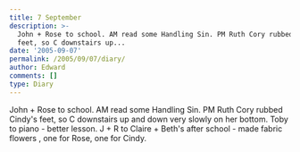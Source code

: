 ```yaml
---
title: 7 September
description: >-
  John + Rose to school. AM read some Handling Sin. PM Ruth Cory rubbed Cindy's
  feet, so C downstairs up...
date: '2005-09-07'
permalink: /2005/09/07/diary/
author: Edward
comments: []
type: Diary
---
```


John + Rose to school. AM read some Handling Sin. PM Ruth Cory rubbed Cindy's feet, so C downstairs up and down very slowly on her bottom. Toby to piano - better lesson. J + R to Claire + Beth's after school - made fabric flowers , one for Rose, one for Cindy.
